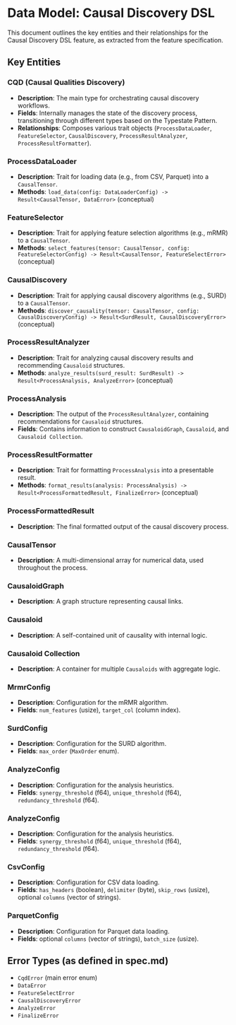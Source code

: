 # Data Model: Causal Discovery DSL

This document outlines the key entities and their relationships for the Causal Discovery DSL feature, as extracted from the feature specification.

## Key Entities

### CQD (Causal Qualities Discovery)
- **Description**: The main type for orchestrating causal discovery workflows.
- **Fields**: Internally manages the state of the discovery process, transitioning through different types based on the Typestate Pattern.
- **Relationships**: Composes various trait objects (`ProcessDataLoader`, `FeatureSelector`, `CausalDiscovery`, `ProcessResultAnalyzer`, `ProcessResultFormatter`).

### ProcessDataLoader
- **Description**: Trait for loading data (e.g., from CSV, Parquet) into a `CausalTensor`.
- **Methods**: `load_data(config: DataLoaderConfig) -> Result<CausalTensor, DataError>` (conceptual)

### FeatureSelector
- **Description**: Trait for applying feature selection algorithms (e.g., mRMR) to a `CausalTensor`.
- **Methods**: `select_features(tensor: CausalTensor, config: FeatureSelectorConfig) -> Result<CausalTensor, FeatureSelectError>` (conceptual)

### CausalDiscovery
- **Description**: Trait for applying causal discovery algorithms (e.g., SURD) to a `CausalTensor`.
- **Methods**: `discover_causality(tensor: CausalTensor, config: CausalDiscoveryConfig) -> Result<SurdResult, CausalDiscoveryError>` (conceptual)

### ProcessResultAnalyzer
- **Description**: Trait for analyzing causal discovery results and recommending `Causaloid` structures.
- **Methods**: `analyze_results(surd_result: SurdResult) -> Result<ProcessAnalysis, AnalyzeError>` (conceptual)

### ProcessAnalysis
- **Description**: The output of the `ProcessResultAnalyzer`, containing recommendations for `Causaloid` structures.
- **Fields**: Contains information to construct `CausaloidGraph`, `Causaloid`, and `Causaloid Collection`.

### ProcessResultFormatter
- **Description**: Trait for formatting `ProcessAnalysis` into a presentable result.
- **Methods**: `format_results(analysis: ProcessAnalysis) -> Result<ProcessFormattedResult, FinalizeError>` (conceptual)

### ProcessFormattedResult
- **Description**: The final formatted output of the causal discovery process.

### CausalTensor
- **Description**: A multi-dimensional array for numerical data, used throughout the process.

### CausaloidGraph
- **Description**: A graph structure representing causal links.

### Causaloid
- **Description**: A self-contained unit of causality with internal logic.

### Causaloid Collection
- **Description**: A container for multiple `Causaloids` with aggregate logic.

### MrmrConfig
- **Description**: Configuration for the mRMR algorithm.
- **Fields**: `num_features` (usize), `target_col` (column index).

### SurdConfig
- **Description**: Configuration for the SURD algorithm.
- **Fields**: `max_order` (`MaxOrder` enum).

### AnalyzeConfig
- **Description**: Configuration for the analysis heuristics.
- **Fields**: `synergy_threshold` (f64), `unique_threshold` (f64), `redundancy_threshold` (f64).

### AnalyzeConfig
- **Description**: Configuration for the analysis heuristics.
- **Fields**: `synergy_threshold` (f64), `unique_threshold` (f64), `redundancy_threshold` (f64).

### CsvConfig
- **Description**: Configuration for CSV data loading.
- **Fields**: `has_headers` (boolean), `delimiter` (byte), `skip_rows` (usize), optional `columns` (vector of strings).

### ParquetConfig
- **Description**: Configuration for Parquet data loading.
- **Fields**: optional `columns` (vector of strings), `batch_size` (usize).

## Error Types (as defined in spec.md)
- `CqdError` (main error enum)
- `DataError`
- `FeatureSelectError`
- `CausalDiscoveryError`
- `AnalyzeError`
- `FinalizeError`
